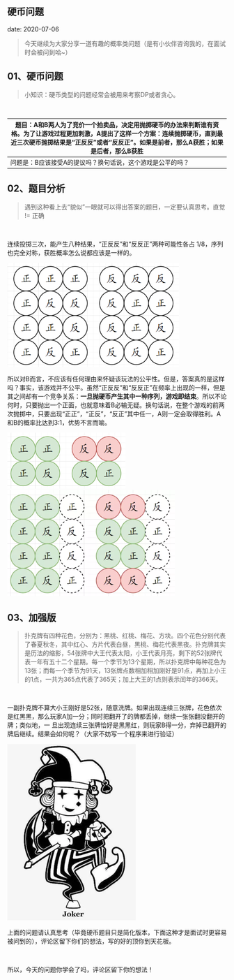  
##	硬币问题
date:	2020-07-06
 

> 今天继续为大家分享一道有趣的概率类问题（是有小伙伴咨询我的，在面试时会被问到哈~）

## 01、硬币问题

> 小知识：硬币类型的问题经常会被用来考察DP或者贪心。

 <br/>

| 题目：A和B两人为了竞价一个拍卖品，决定用抛掷硬币的办法来判断谁有资格。为了让游戏过程更加刺激，A提出了这样一个方案：连续抛掷硬币，直到最近三次硬币抛掷结果是“正反反”或者“反反正”。如果是前者，那么A获胜；如果是后者，那么B获胜 |
| ------------------------------------------------------------ |
| 问题是：B应该接受A的提议吗？换句话说，这个游戏是公平的吗？   |

## 02、题目分析

> 遇到这种看上去“貌似”一眼就可以得出答案的题目，一定要认真思考。直觉 != 正确

 <br/>

连续投掷三次，能产生八种结果，“正反反”和“反反正”两种可能性各占 1/8，序列也完全对称，获胜概率怎么说都应该是一样的。

<img src="607/1.jpg" alt="PNG" style="zoom: 67%;" />

所以对B而言，不应该有任何理由来怀疑该玩法的公平性。但是，答案真的是这样吗？事实，该游戏并不公平。虽然“正反反”和“反反正”在频率上出现的一样，但是其之间却有一个竞争关系：**一旦抛硬币产生其中一种序列，游戏即结束**。所以不论何时，只要抛出一个正面，也就意味着B必输无疑。换句话说，在整个游戏的前两次抛掷中，只要出现“正正”，“正反”，“反正”其中任一，A则一定会取得胜利。A和B的概率比达到3:1，优势不言而喻。

<img src="607/2.jpg" alt="PNG" style="zoom: 67%;" />

<img src="607/3.jpg" alt="PNG" style="zoom: 67%;" />

## 03、加强版

> 扑克牌有四种花色，分别为：黑桃、红桃、梅花、方块。四个花色分别代表了春夏秋冬，其中红心、方片代表白昼，黑桃、梅花代表黑夜。扑克牌其实是历法的缩影，54张牌中大王代表太阳，小王代表月亮，剩下的52张牌代表一年有五十二个星期。每一个季节为13个星期，所以扑克牌中每种花色为13张；而每一个季节为91天，13张牌点数相加相加刚好是91点，再加上小王的1点，一共为365点代表了365天；加上大王的1点则表示闰年的366天。

 <br/>

一副扑克牌不算大小王刚好是52张，随意洗牌。如果出现连续三张牌，花色依次是红黑黑，那么玩家A加一分；同时把翻开了的牌都丢掉，继续一张张翻没翻开的牌；类似地，一 旦出现连续三张牌恰好是黑黑红，则玩家B得一分，弃掉已翻开的牌后继续。结果会如何呢？（大家不妨写一个程序来进行验证）

<img src="607/4.jpg" alt="PNG" style="zoom: 67%;" />

上面的问题请认真思考（毕竟硬币题目只是简化版本，下面这种才是面试时更容易被问到的），评论区留下你们的想法，写的好的顶你到天花板。

 <br/>

所以，今天的问题你学会了吗，评论区留下你的想法！
